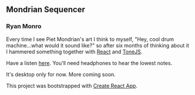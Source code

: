 ## Mondrian Sequencer
### Ryan Monro


Every time I see Piet Mondrian's art I think to myself, "Hey, cool drum machine...what would it sound like?" so after six months of thinking about it I hammered something together with [React](https://reactjs.org/) and [ToneJS](https://tonejs.github.io).

Have a listen [here](https://ryanmonro.github.io/mondrian/index.html). You'll need headphones to hear the lowest notes.

It's desktop only for now. More coming soon.

This project was bootstrapped with [Create React App](https://github.com/facebook/create-react-app).